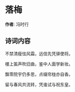 # 落梅

**作者**: 冯时行

## 诗词内容

不禁清瘦怯风霜，远信先凭驿使将。

楼上笛声吹旧曲，鉴中人面学新妆。

飘零院宇仍多思，点缀帘栊亦自香。

留与春风共流转，凭谁试与祝东皇。

